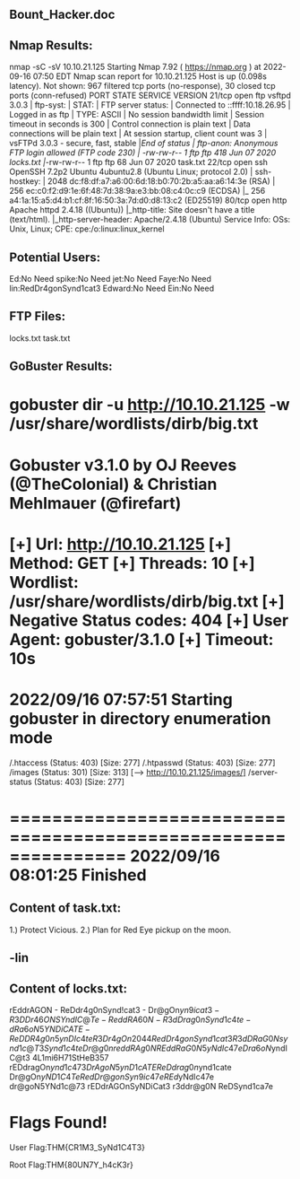 Bount_Hacker.doc
-----------------------

Nmap Results:
-------------------------
nmap -sC -sV 10.10.21.125 
Starting Nmap 7.92 ( https://nmap.org ) at 2022-09-16 07:50 EDT
Nmap scan report for 10.10.21.125
Host is up (0.098s latency).
Not shown: 967 filtered tcp ports (no-response), 30 closed tcp ports (conn-refused)
PORT   STATE SERVICE VERSION
21/tcp open  ftp     vsftpd 3.0.3
| ftp-syst: 
|   STAT: 
| FTP server status:
|      Connected to ::ffff:10.18.26.95
|      Logged in as ftp
|      TYPE: ASCII
|      No session bandwidth limit
|      Session timeout in seconds is 300
|      Control connection is plain text
|      Data connections will be plain text
|      At session startup, client count was 3
|      vsFTPd 3.0.3 - secure, fast, stable
|_End of status
| ftp-anon: Anonymous FTP login allowed (FTP code 230)
| -rw-rw-r--    1 ftp      ftp           418 Jun 07  2020 locks.txt
|_-rw-rw-r--    1 ftp      ftp            68 Jun 07  2020 task.txt
22/tcp open  ssh     OpenSSH 7.2p2 Ubuntu 4ubuntu2.8 (Ubuntu Linux; protocol 2.0)
| ssh-hostkey: 
|   2048 dc:f8:df:a7:a6:00:6d:18:b0:70:2b:a5:aa:a6:14:3e (RSA)
|   256 ec:c0:f2:d9:1e:6f:48:7d:38:9a:e3:bb:08:c4:0c:c9 (ECDSA)
|_  256 a4:1a:15:a5:d4:b1:cf:8f:16:50:3a:7d:d0:d8:13:c2 (ED25519)
80/tcp open  http    Apache httpd 2.4.18 ((Ubuntu))
|_http-title: Site doesn't have a title (text/html).
|_http-server-header: Apache/2.4.18 (Ubuntu)
Service Info: OSs: Unix, Linux; CPE: cpe:/o:linux:linux_kernel

Potential Users:
-----------------------
Ed:No Need
spike:No Need
jet:No Need
Faye:No Need
lin:RedDr4gonSynd1cat3
Edward:No Need
Ein:No Need

FTP Files:
------------------------
locks.txt
task.txt


GoBuster Results:
-------------------------
gobuster dir -u http://10.10.21.125 -w /usr/share/wordlists/dirb/big.txt 
===============================================================
Gobuster v3.1.0
by OJ Reeves (@TheColonial) & Christian Mehlmauer (@firefart)
===============================================================
[+] Url:                     http://10.10.21.125
[+] Method:                  GET
[+] Threads:                 10
[+] Wordlist:                /usr/share/wordlists/dirb/big.txt
[+] Negative Status codes:   404
[+] User Agent:              gobuster/3.1.0
[+] Timeout:                 10s
===============================================================
2022/09/16 07:57:51 Starting gobuster in directory enumeration mode
===============================================================
/.htaccess            (Status: 403) [Size: 277]
/.htpasswd            (Status: 403) [Size: 277]
/images               (Status: 301) [Size: 313] [--> http://10.10.21.125/images/]
/server-status        (Status: 403) [Size: 277]                                  
                                                                                 
===============================================================
2022/09/16 08:01:25 Finished
===============================================================

Content of task.txt:
--------------------------                   
1.) Protect Vicious.
2.) Plan for Red Eye pickup on the moon.

-lin
--------------------------

Content of locks.txt:
--------------------------    
rEddrAGON            -
ReDdr4g0nSynd!cat3   -
Dr@gOn$yn9icat3      -
R3DDr46ONSYndIC@Te   -
ReddRA60N            -
R3dDrag0nSynd1c4te   -
dRa6oN5YNDiCATE      -
ReDDR4g0n5ynDIc4te
R3Dr4gOn2044
RedDr4gonSynd1cat3
R3dDRaG0Nsynd1c@T3
Synd1c4teDr@g0n
reddRAg0N
REddRaG0N5yNdIc47e
Dra6oN$yndIC@t3
4L1mi6H71StHeB357
rEDdragOn$ynd1c473
DrAgoN5ynD1cATE
ReDdrag0n$ynd1cate
Dr@gOn$yND1C4Te
RedDr@gonSyn9ic47e
REd$yNdIc47e
dr@goN5YNd1c@73
rEDdrAGOnSyNDiCat3
r3ddr@g0N
ReDSynd1ca7e

Flags Found!
========================
User Flag:THM{CR1M3_SyNd1C4T3}

Root Flag:THM{80UN7Y_h4cK3r}










